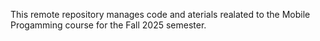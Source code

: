 This remote repository manages code and aterials realated to the Mobile Progamming course for the Fall 2025 semester.
